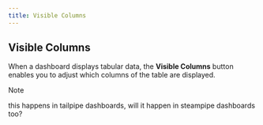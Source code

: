 ```yaml
---
title: Visible Columns
---
```



## Visible Columns

When a dashboard displays tabular data, the **Visible Columns** button enables you to adjust which columns of the table are displayed.

> [!NOTE]
> this happens in tailpipe dashboards, will it happen in steampipe dashboards too?
